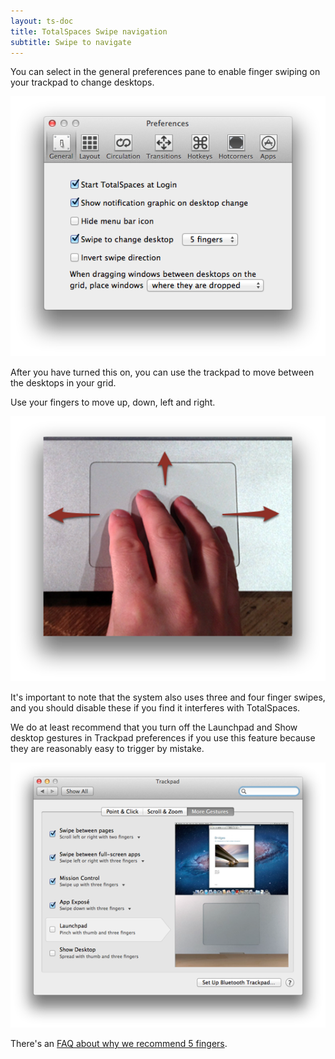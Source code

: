 ```yaml
---
layout: ts-doc
title: TotalSpaces Swipe navigation
subtitle: Swipe to navigate
---
```


You can select in the general preferences pane to enable finger swiping on your trackpad to change desktops.

<img src="/images/general-preferences.png">

After you have turned this on, you can use the trackpad to move between the desktops in your grid.

Use your fingers to move up, down, left and right.

<img src="/images/swipe-fingers.png">

It's important to note that the system also uses three and four finger swipes, and you should disable these if you find it interferes with TotalSpaces.

We do at least recommend that you turn off the Launchpad and Show desktop gestures in Trackpad preferences if you use this feature because they are reasonably easy to trigger by mistake.

<img src="/images/trackpad-preferences.png">

There's an <a href="/faq">FAQ about why we recommend 5 fingers</a>.
